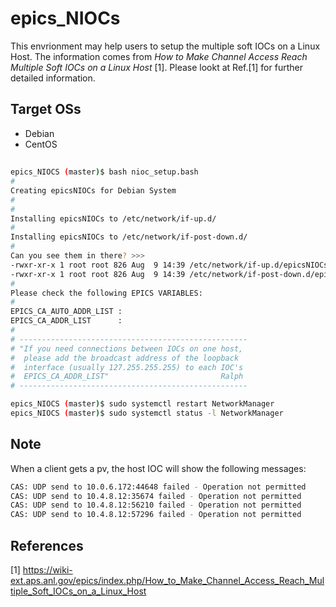 # epics_NIOCs

This envrionment may help users to setup the multiple soft IOCs on a Linux Host. The information comes from *How to Make Channel Access Reach Multiple Soft IOCs on a Linux Host* [1]. Please lookt at Ref.[1] for further detailed information. 


## Target OSs

* Debian
* CentOS

##

```sh
epics_NIOCS (master)$ bash nioc_setup.bash 
#
Creating epicsNIOCs for Debian System
#
#
Installing epicsNIOCs to /etc/network/if-up.d/
#
Installing epicsNIOCs to /etc/network/if-post-down.d/
#
Can you see them in there? >>> 
-rwxr-xr-x 1 root root 826 Aug  9 14:39 /etc/network/if-up.d/epicsNIOCs
-rwxr-xr-x 1 root root 826 Aug  9 14:39 /etc/network/if-post-down.d/epicsNIOCs
#
Please check the following EPICS VARIABLES:
# 
EPICS_CA_AUTO_ADDR_LIST : 
EPICS_CA_ADDR_LIST      : 
#
# ---------------------------------------------------
# "If you need connections between IOCs on one host,
#  please add the broadcast address of the loopback  
#  interface (usually 127.255.255.255) to each IOC's 
#  EPICS_CA_ADDR_LIST"                         Ralph
# ---------------------------------------------------

epics_NIOCS (master)$ sudo systemctl restart NetworkManager
epics_NIOCS (master)$ sudo systemctl status -l NetworkManager

```


## Note

When a client gets a pv, the host IOC will show the following messages:

```sh
CAS: UDP send to 10.0.6.172:44648 failed - Operation not permitted
CAS: UDP send to 10.4.8.12:35674 failed - Operation not permitted
CAS: UDP send to 10.4.8.12:56210 failed - Operation not permitted
CAS: UDP send to 10.4.8.12:57296 failed - Operation not permitted
```


## References

[1] https://wiki-ext.aps.anl.gov/epics/index.php/How_to_Make_Channel_Access_Reach_Multiple_Soft_IOCs_on_a_Linux_Host


